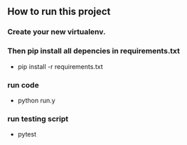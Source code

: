 ## How to run this project

### Create your new virtualenv.
### Then pip install all depencies in requirements.txt 
 - pip install -r requirements.txt
### run code 
 - python run.y
### run testing script
 - pytest
